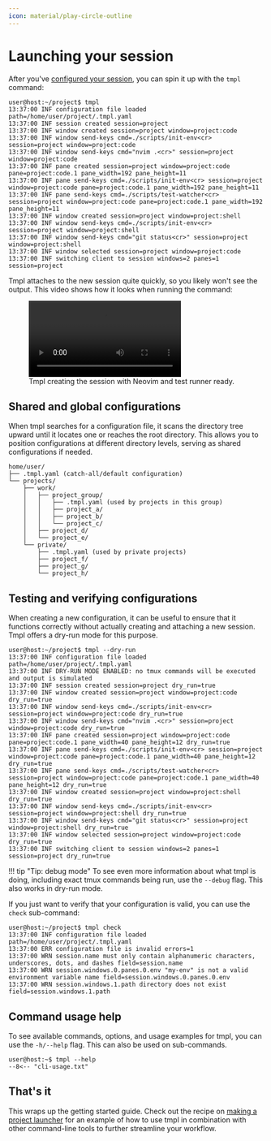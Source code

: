 ```yaml
---
icon: material/play-circle-outline
---
```


# Launching your session

After you've [configured your session](configuration.md), you can spin it up with the `tmpl` command:

```console title="Launching a session"
user@host:~/project$ tmpl
13:37:00 INF configuration file loaded path=/home/user/project/.tmpl.yaml
13:37:00 INF session created session=project
13:37:00 INF window created session=project window=project:code
13:37:00 INF window send-keys cmd=./scripts/init-env<cr> session=project window=project:code
13:37:00 INF window send-keys cmd="nvim .<cr>" session=project window=project:code
13:37:00 INF pane created session=project window=project:code pane=project:code.1 pane_width=192 pane_height=11
13:37:00 INF pane send-keys cmd=./scripts/init-env<cr> session=project window=project:code pane=project:code.1 pane_width=192 pane_height=11
13:37:00 INF pane send-keys cmd=./scripts/test-watcher<cr> session=project window=project:code pane=project:code.1 pane_width=192 pane_height=11
13:37:00 INF window created session=project window=project:shell
13:37:00 INF window send-keys cmd=./scripts/init-env<cr> session=project window=project:shell
13:37:00 INF window send-keys cmd="git status<cr>" session=project window=project:shell
13:37:00 INF window selected session=project window=project:code
13:37:00 INF switching client to session windows=2 panes=1 session=project
```

Tmpl attaches to the new session quite quickly, so you likely won't see the output. This video shows how it looks when
running the command:

<figure>
  <video controls>
    <source src="../assets/videos/demo.webm" type="video/webm" />
    <source src=",./assets/videos/demo.mp4" type="video/mp4" />
    <div class="admonition failure">
      <p class="admonition-title">Oh no, your browser doesn't support HTML video</p>
      <p>Here is a <a href="../assets/videos/demo.mp4">link to the video</a> instead.</p>
    </div>
  </video>
  <figcaption>Tmpl creating the session with Neovim and test runner ready.</figcaption>
</figure>

## Shared and global configurations

When tmpl searches for a configuration file, it scans the directory tree upward until it locates one or reaches the root
directory. This allows you to position configurations at different directory levels, serving as shared configurations if
needed.

``` title="Example directory structure" hl_lines="2 6 13"
home/user/
├── .tmpl.yaml (catch-all/default configuration)
└── projects/
    ├── work/
    │   ├── project_group/
    │   │   ├── .tmpl.yaml (used by projects in this group)
    │   │   ├── project_a/
    │   │   ├── project_b/
    │   │   └── project_c/
    │   ├── project_d/
    │   └── project_e/
    └── private/
        ├── .tmpl.yaml (used by private projects)
        ├── project_f/
        ├── project_g/
        └── project_h/
```

## Testing and verifying configurations

When creating a new configuration, it can be useful to ensure that it functions correctly without actually creating and
attaching a new session. Tmpl offers a dry-run mode for this purpose.

```console title="Launching a session in dry-run mode" hl_lines="3"
user@host:~/project$ tmpl --dry-run
13:37:00 INF configuration file loaded path=/home/user/project/.tmpl.yaml
13:37:00 INF DRY-RUN MODE ENABLED: no tmux commands will be executed and output is simulated
13:37:00 INF session created session=project dry_run=true
13:37:00 INF window created session=project window=project:code dry_run=true
13:37:00 INF window send-keys cmd=./scripts/init-env<cr> session=project window=project:code dry_run=true
13:37:00 INF window send-keys cmd="nvim .<cr>" session=project window=project:code dry_run=true
13:37:00 INF pane created session=project window=project:code pane=project:code.1 pane_width=40 pane_height=12 dry_run=true
13:37:00 INF pane send-keys cmd=./scripts/init-env<cr> session=project window=project:code pane=project:code.1 pane_width=40 pane_height=12 dry_run=true
13:37:00 INF pane send-keys cmd=./scripts/test-watcher<cr> session=project window=project:code pane=project:code.1 pane_width=40 pane_height=12 dry_run=true
13:37:00 INF window created session=project window=project:shell dry_run=true
13:37:00 INF window send-keys cmd=./scripts/init-env<cr> session=project window=project:shell dry_run=true
13:37:00 INF window send-keys cmd="git status<cr>" session=project window=project:shell dry_run=true
13:37:00 INF window selected session=project window=project:code dry_run=true
13:37:00 INF switching client to session windows=2 panes=1 session=project dry_run=true
```

!!! tip "Tip: debug mode"
    To see even more information about what tmpl is doing, including exact tmux commands being run, use the `--debug`
    flag. This also works in dry-run mode.

If you just want to verify that your configuration is valid, you can use the `check` sub-command:

```console title="Checking a configuration for errors"
user@host:~/project$ tmpl check
13:37:00 INF configuration file loaded path=/home/user/project/.tmpl.yaml
13:37:00 ERR configuration file is invalid errors=1
13:37:00 WRN session.name must only contain alphanumeric characters, underscores, dots, and dashes field=session.name
13:37:00 WRN session.windows.0.panes.0.env "my-env" is not a valid environment variable name field=session.windows.0.panes.0.env
13:37:00 WRN session.windows.1.path directory does not exist field=session.windows.1.path
```

## Command usage help

To see available commands, options, and usage examples for tmpl, you can use the `-h/--help` flag. This can also be used
on sub-commands.

```console title="Getting usage information for tmpl"
user@host:~$ tmpl --help
--8<-- "cli-usage.txt"
```

## That's it

This wraps up the getting started guide. Check out the recipe on [making a project launcher] for an example of how to
use tmpl in combination with other command-line tools to further streamline your workflow.

[making a project launcher]: <recipes/project-launcher.md>
